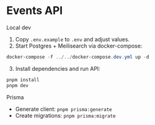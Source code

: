 # Events API

Local dev

1. Copy `.env.example` to `.env` and adjust values.
2. Start Postgres + Meilisearch via docker-compose:

```powershell
docker-compose -f ../../docker-compose.dev.yml up -d
```

3. Install dependencies and run API:

```powershell
pnpm install
pnpm dev
```

Prisma

- Generate client: `pnpm prisma:generate`
- Create migrations: `pnpm prisma:migrate`
